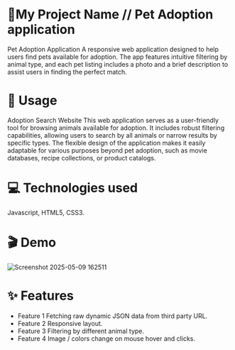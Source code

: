 # 🚀My Project Name // Pet Adoption application
Pet Adoption Application
A responsive web application designed to help users find pets available for adoption. 
The app features intuitive filtering by animal type, and each pet listing includes a photo and a brief description to assist users in finding the perfect match.

# 📖 Usage

  Adoption Search Website
This web application serves as a user-friendly tool for browsing animals available for adoption.
It includes robust filtering capabilities, allowing users to search by all animals or narrow results by specific types.
The flexible design of the application makes it easily adaptable for various purposes beyond pet adoption, such as movie databases, recipe collections, or product catalogs.
  
  # 💻 Technologies used
  Javascript,
  HTML5,
  CSS3.

# 🎬 Demo
![Screenshot 2025-05-09 162511](https://github.com/user-attachments/assets/d7fb88b4-6128-45f3-89e3-125eb6b0ace7)

# ✨ Features

- Feature 1 Fetching raw dynamic JSON data from third party URL.
- Feature 2 Responsive layout.
- Feature 3 Filtering by different animal type.
- Feature 4 Image / colors change on mouse hover and clicks.


